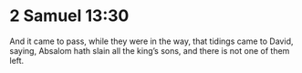 # 2 Samuel 13:30

And it came to pass, while they were in the way, that tidings came to David, saying, Absalom hath slain all the king’s sons, and there is not one of them left.